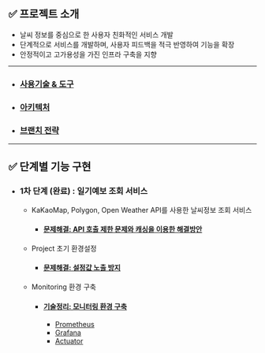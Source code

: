 ## ✅ 프로젝트 소개

* 날씨 정보를 중심으로 한 사용자 친화적인 서비스 개발
* 단계적으로 서비스를 개발하며, 사용자 피드백을 적극 반영하여 기능을 확장
* 안정적이고 고가용성을 가진 인프라 구축을 지향

---

- ### [사용기술 & 도구](https://github.com/seulee0862/project02-server/wiki/%EA%B8%B0%EC%88%A0-&-%EB%8F%84%EA%B5%AC)
- ### [아키텍처](https://github.com/seulee0862/project02-server/wiki/Infra-architecture)
- ### [브랜치 전략](https://github.com/seulee0862/project02-server/wiki/%EB%B8%8C%EB%9E%9C%EC%B9%98-%EC%A0%84%EB%9E%B5)

---
## ✅ 단계별 기능 구현

- ### 1차 단계 (완료) : 일기예보 조회 서비스
  - KaKaoMap, Polygon, Open Weather API를 사용한 날씨정보 조회 서비스
    - #### [문제해결: API 호출 제한 문제와 캐싱을 이용한 해결방안](https://daffy-molecule-d69.notion.site/API-2895b740caec454cb500090f68023c48?pvs=4)
  - Project 초기 환경설정
    - #### [문제해결: 설정값 노출 방지](https://daffy-molecule-d69.notion.site/API-KEY-898c2399eef048dc82e2b0b1351bbcb4?pvs=4)
  - Monitoring 환경 구축
    - #### [기술정리: 모니터링 환경 구축](https://daffy-molecule-d69.notion.site/d41f5f5571b643089888e5681afaaacf?pvs=4)
      - [Prometheus](https://daffy-molecule-d69.notion.site/Prometheus-45b6b7a85bc249fb941b49e269d5b8ab)
      - [Grafana](https://daffy-molecule-d69.notion.site/Prometheus-45b6b7a85bc249fb941b49e269d5b8ab)
      - [Actuator](https://daffy-molecule-d69.notion.site/Actuator-ad7c10d0542e4929ae023faa16382138)





